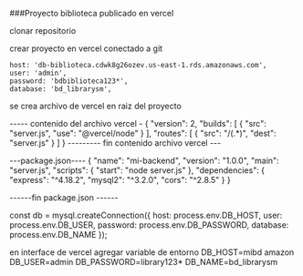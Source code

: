 ###Proyecto biblioteca publicado en vercel

clonar repositorio 

crear proyecto en vercel conectado a git

    host: 'db-biblioteca.cdwk8g26ozev.us-east-1.rds.amazonaws.com',
    user: 'admin',
    password: 'bdbiblioteca123*',
    database: 'bd_librarysm',

se crea archivo de vercel en raiz del proyecto

----- contenido del archivo vercel -
{
  "version": 2,
  "builds": [
    {
      "src": "server.js",
      "use": "@vercel/node"
    }
  ],
  "routes": [
    {
      "src": "/(.*)",
      "dest": "server.js"
    }
  ]
}
--------- fin contenido archivo vercel ---


---package.json----
{
  "name": "mi-backend",
  "version": "1.0.0",
  "main": "server.js",
  "scripts": {
    "start": "node server.js"
  },
  "dependencies": {
    "express": "^4.18.2",
    "mysql2": "^3.2.0",
    "cors": "^2.8.5"
  }
}

------fin package.json ------

const db = mysql.createConnection({
  host: process.env.DB_HOST,
  user: process.env.DB_USER,
  password: process.env.DB_PASSWORD,
  database: process.env.DB_NAME
});

en interface de vercel agregar variable de entorno
DB_HOST=mibd amazon
DB_USER=admin
DB_PASSWORD=library123*
DB_NAME=bd_librarysm